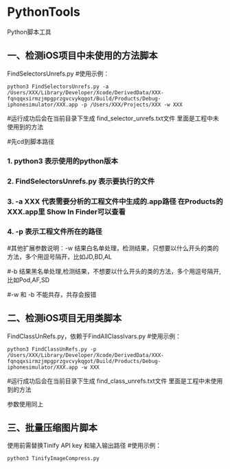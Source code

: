 # PythonTools
Python脚本工具

## 一、检测iOS项目中未使用的方法脚本
FindSelectorsUnrefs.py
#使用示例：

```
python3 FindSelectorsUnrefs.py -a /Users/XXX/Library/Developer/Xcode/DerivedData/XXX-fqnqqxsirmzjmpgprzgvcvykqgot/Build/Products/Debug-iphonesimulator/XXX.app -p /Users/XXX/Projects/XXX -w XXX
```

#运行成功后会在当前目录下生成 find_selector_unrefs.txt文件 里面是工程中未使用到的方法

#先cd到脚本路径

### 1. python3 表示使用的python版本

### 2. FindSelectorsUnrefs.py 表示要执行的文件

### 3. -a XXX 代表需要分析的工程文件中生成的.app路径 在Products的XXX.app里 Show In Finder可以查看

### 4. -p 表示工程文件所在的路径

#其他扩展参数说明：-w 结果白名单处理，检测结果，只想要以什么开头的类的方法，多个用逗号隔开，比如JD,BD,AL

#-b 结果黑名单处理,检测结果，不想要以什么开头的类的方法，多个用逗号隔开,比如Pod,AF,SD

#-w 和 -b 不能共存，共存会报错




## 二、检测iOS项目无用类脚本
FindClassUnRefs.py，依赖于FindAllClassIvars.py
#使用示例：

```
python3 FindClassUnRefs.py -p /Users/XXX/Library/Developer/Xcode/DerivedData/XXX-fqnqqxsirmzjmpgprzgvcvykqgot/Build/Products/Debug-iphonesimulator/XXX.app -w XXX
```

#运行成功后会在当前目录下生成 find_class_unrefs.txt文件 里面是工程中未使用到的方法

参数使用同上

## 三、批量压缩图片脚本
使用前需替换Tinify API key 和输入输出路径
#使用示例：

```
python3 TinifyImageCompress.py
```


